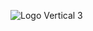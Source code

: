 ![Logo Vertical 3](https://github.com/MickyPutraVieddy/LawyerConnect/assets/107601196/525c95ac-f82c-48d3-9491-8654c71e7b65)
